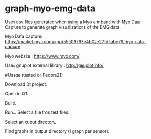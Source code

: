 # graph-myo-emg-data

Uses csv files generated when using a Myo armband with Myo Data Capture to generate graph visualizations of the EMG data.

Myo Data Capture: https://market.myo.com/app/55009793e4b02e27fd3abe79/myo-data-capture

Myo website : https://www.myo.com/

Uses gnuplot external library : http://gnuplot.info/

#Usage (tested on Fedora21)

Download Qt project.

Open in QT.

Build.

Run...
Select a file fros test files.

Select an ouput directory.

Find graphs in output directory (1 graph per sensor).
